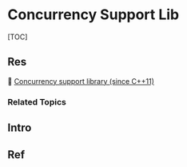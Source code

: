 # Concurrency Support Lib

[TOC]



## Res
📂 [Concurrency support library (since C++11)](https://en.cppreference.com/w/cpp/thread)


### Related Topics



## Intro


## Ref

